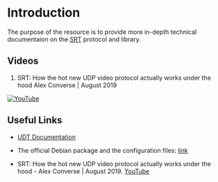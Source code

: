 # Introduction

The purpose of the resource is to provide more in-depth technical documentaion
on the [SRT](https://github.com/Haivision/srt/) protocol and library.

## Videos

1. SRT: How the hot new UDP video protocol actually works under the hood
Alex Converse | August 2019

[![YouTube](https://img.youtube.com/vi/m1FABQtAjgU/0.jpg)](https://www.youtube.com/watch?v=m1FABQtAjgU)

## Useful Links

* [UDT Documentation](http://udt.sourceforge.net/doc.html)

* The official Debian package and the configuration files: [link](https://salsa.debian.org/debian/libsrt/tree/master/debian)

* SRT: How the hot new UDP video protocol actually works under the hood - Alex Converse | August 2019. [YouTube](https://www.youtube.com/watch?v=m1FABQtAjgU)

